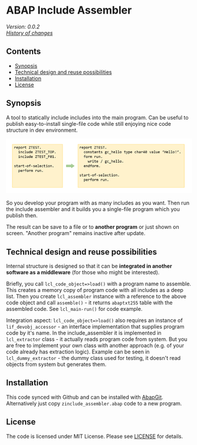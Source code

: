 # ABAP Include Assembler #

*Version: 0.0.2*    
*[History of changes](/changelog.txt)*

## Contents ##

<!-- start toc -->

- [Synopsis](#synopsis)
- [Technical design and reuse possibilities](#technical-design-and-reuse-possibilities)
- [Installation](#installation)
- [License](#license)

<!-- end toc -->

## Synopsis ##

A tool to statically include includes into the main program. Can be useful to publish easy-to-install single-file code while still enjoying nice code structure in dev environment.

![illustration1](illustration_small.png)

So you develop your program with as many includes as you want. Then run the include assembler and it builds you a single-file program which you publish then.

The result can be save to a file or to **another program** or just shown on screen. "Another program" remains inactive after update. 

## Technical design and reuse possibilities ##

Internal structure is designed so that it can be **integrated in another software as a middleware** (for those who might be interested).

Briefly, you call `lcl_code_object=>load()` with a program name to assemble. This creates a memory copy of program code with all includes as a deep list. Then you create `lcl_assembler` instance with a reference to the above code object and call `assemble()` - it returns `abaptxt255` table with the assembled code. See `lcl_main-run()` for code example.

Integration aspect: `lcl_code_object=>load()` also requires an instance of `lif_devobj_accessor` - an interface implementation that supplies program code by it's name. In the include_assembler it is implemented in `lcl_extractor` class - it actually reads program code from system. But you are free to implement your own class with another approach (e.g. of your code already has extraction logic). Example can be seen in `lcl_dummy_extractor` - the dummy class used for testing, it doesn't read objects from system but generates them.

## Installation ##

This code synced with Github and can be installed with [AbapGit](https://github.com/larshp/abapGit). 
Alternatively just copy `zinclude_assembler.abap` code to a new program.

## License ##

The code is licensed under MIT License. Please see [LICENSE](/LICENSE) for details.


